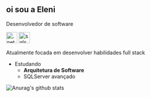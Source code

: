 ## oi sou a Eleni 
Desenvolvedor de software


<img src="https://cdn.jsdelivr.net/gh/devicons/devicon@latest/icons/dot-net/dot-net-plain-wordmark.svg" alt=".net" width="30" height="30" style="max-width:100%;" ></img>
<img src="https://cdn.jsdelivr.net/gh/devicons/devicon@latest/icons/microsoftsqlserver/microsoftsqlserver-original.svg" alt="sqlserver" width="30" height="30" style="max-width:100%;" >

Atualmente focada em desenvolver habilidades full stack

- Estudando
  - **Arquitetura de Software**
  - SQLServer avançado
  

![Anurag's github stats](https://github-readme-stats.vercel.app/api?username=elenibortoletto&show_icons=true&theme=radical)
